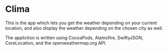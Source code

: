 # Clima

This is the app which lets you get the weather depending on your current location, and also display the weather depending on the chosen city as well.

The appliction is written using CocoaPods, Alamofire, SwiftyJSON, CoreLocation, and the openweathermap.org API.
